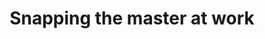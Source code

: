 ---
layout: instagram
title:  "Snapping the master at work"
media:
  - url: "instagram/458076290_828904169439849_3876377099495205812_n_18030397592334641.jpg"
    alt: ""
type: "post"
seo:
  hidden: true
location: Lofoten
postdate: 2024-08-22
---